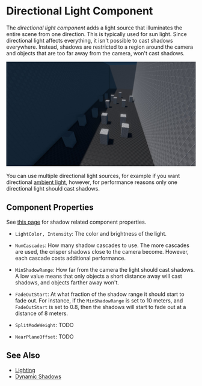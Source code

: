 # Directional Light Component

The *directional light component* adds a light source that illuminates the entire scene from one direction. This is typically used for sun light. Since directional light affects everything, it isn't possible to cast shadows everywhere. Instead, shadows are restricted to a region around the camera and objects that are too far away from the camera, won't cast shadows.

![Directional Light](media/directional-light.jpg)

You can use multiple directional light sources, for example if you want directional [ambient light](ambient-light-component.md), however, for performance reasons only one directional light should cast shadows.

## Component Properties

See [this page](dynamic-shadows.md#shadow-component-properties) for shadow related component properties.

* `LightColor, Intensity`: The color and brightness of the light.

* `NumCascades`: How many shadow cascades to use. The more cascades are used, the crisper shadows close to the camera become. However, each cascade costs additional performance.

* `MinShadowRange`: How far from the camera the light should cast shadows. A low value means that only objects a short distance away will cast shadows, and objects farther away won't.

* `FadeOutStart`: At what fraction of the shadow range it should start to fade out. For instance, if the `MinShadowRange` is set to 10 meters, and `FadeOutStart` is set to 0.8, then the shadows will start to fade out at a distance of 8 meters.

* `SplitModeWeight`: TODO

* `NearPlaneOffset`: TODO

## See Also


* [Lighting](Lighting.md)
* [Dynamic Shadows](dynamic-shadows.md)
